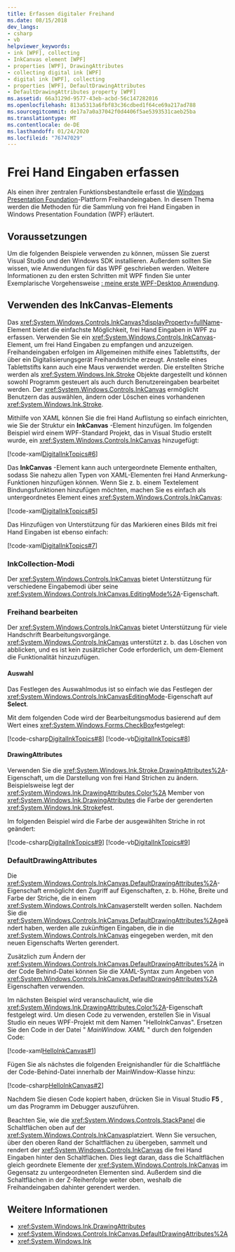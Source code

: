```yaml
---
title: Erfassen digitaler Freihand
ms.date: 08/15/2018
dev_langs:
- csharp
- vb
helpviewer_keywords:
- ink [WPF], collecting
- InkCanvas element [WPF]
- properties [WPF], DrawingAttributes
- collecting digital ink [WPF]
- digital ink [WPF], collecting
- properties [WPF], DefaultDrawingAttributes
- DefaultDrawingAttributes property [WPF]
ms.assetid: 66a3129d-9577-43eb-acbd-56c147282016
ms.openlocfilehash: 813a5313a6fbf83c36cdbed1f64ce69a217ad788
ms.sourcegitcommit: de17a7a0a37042f0d4406f5ae5393531caeb25ba
ms.translationtype: MT
ms.contentlocale: de-DE
ms.lasthandoff: 01/24/2020
ms.locfileid: "76747029"
---
```

# <a name="collect-ink"></a>Frei Hand Eingaben erfassen

Als einen ihrer zentralen Funktionsbestandteile erfasst die [Windows Presentation Foundation](../index.md)-Plattform Freihandeingaben. In diesem Thema werden die Methoden für die Sammlung von frei Hand Eingaben in Windows Presentation Foundation (WPF) erläutert.

## <a name="prerequisites"></a>Voraussetzungen

Um die folgenden Beispiele verwenden zu können, müssen Sie zuerst Visual Studio und den Windows SDK installieren. Außerdem sollten Sie wissen, wie Anwendungen für das WPF geschrieben werden. Weitere Informationen zu den ersten Schritten mit WPF finden Sie unter Exemplarische Vorgehensweise [: meine erste WPF-Desktop Anwendung](../getting-started/walkthrough-my-first-wpf-desktop-application.md).

## <a name="use-the-inkcanvas-element"></a>Verwenden des InkCanvas-Elements

Das <xref:System.Windows.Controls.InkCanvas?displayProperty=fullName>-Element bietet die einfachste Möglichkeit, frei Hand Eingaben in WPF zu erfassen. Verwenden Sie ein <xref:System.Windows.Controls.InkCanvas>-Element, um frei Hand Eingaben zu empfangen und anzuzeigen. Freihandeingaben erfolgen im Allgemeinen mithilfe eines Tablettstifts, der über ein Digitalisierungsgerät Freihandstriche erzeugt. Anstelle eines Tablettstifts kann auch eine Maus verwendet werden. Die erstellten Striche werden als <xref:System.Windows.Ink.Stroke> Objekte dargestellt und können sowohl Programm gesteuert als auch durch Benutzereingaben bearbeitet werden. Der <xref:System.Windows.Controls.InkCanvas> ermöglicht Benutzern das auswählen, ändern oder Löschen eines vorhandenen <xref:System.Windows.Ink.Stroke>.

Mithilfe von XAML können Sie die frei Hand Auflistung so einfach einrichten, wie Sie der Struktur ein **InkCanvas** -Element hinzufügen. Im folgenden Beispiel wird einem WPF-Standard Projekt, das in Visual Studio erstellt wurde, ein <xref:System.Windows.Controls.InkCanvas> hinzugefügt:

[!code-xaml[DigitalInkTopics#6](~/samples/snippets/csharp/VS_Snippets_Wpf/DigitalInkTopics/CSharp/Window2.xaml#6)]

Das **InkCanvas** -Element kann auch untergeordnete Elemente enthalten, sodass Sie nahezu allen Typen von XAML-Elementen frei Hand Anmerkung-Funktionen hinzufügen können. Wenn Sie z. b. einem Textelement Bindungsfunktionen hinzufügen möchten, machen Sie es einfach als untergeordnetes Element eines <xref:System.Windows.Controls.InkCanvas>:

[!code-xaml[DigitalInkTopics#5](~/samples/snippets/csharp/VS_Snippets_Wpf/DigitalInkTopics/CSharp/Window2.xaml#5)]

Das Hinzufügen von Unterstützung für das Markieren eines Bilds mit frei Hand Eingaben ist ebenso einfach:

[!code-xaml[DigitalInkTopics#7](~/samples/snippets/csharp/VS_Snippets_Wpf/DigitalInkTopics/CSharp/Window2.xaml#7)]

### <a name="inkcollection-modes"></a>InkCollection-Modi

Der <xref:System.Windows.Controls.InkCanvas> bietet Unterstützung für verschiedene Eingabemodi über seine <xref:System.Windows.Controls.InkCanvas.EditingMode%2A>-Eigenschaft.

### <a name="manipulate-ink"></a>Freihand bearbeiten

Der <xref:System.Windows.Controls.InkCanvas> bietet Unterstützung für viele Handschrift Bearbeitungsvorgänge. <xref:System.Windows.Controls.InkCanvas> unterstützt z. b. das Löschen von abblicken, und es ist kein zusätzlicher Code erforderlich, um dem-Element die Funktionalität hinzuzufügen.

#### <a name="selection"></a>Auswahl

Das Festlegen des Auswahlmodus ist so einfach wie das Festlegen der <xref:System.Windows.Controls.InkCanvasEditingMode>-Eigenschaft auf **Select**.

Mit dem folgenden Code wird der Bearbeitungsmodus basierend auf dem Wert eines <xref:System.Windows.Forms.CheckBox>festgelegt:

[!code-csharp[DigitalInkTopics#8](~/samples/snippets/csharp/VS_Snippets_Wpf/DigitalInkTopics/CSharp/Window1.xaml.cs#8)]
[!code-vb[DigitalInkTopics#8](~/samples/snippets/visualbasic/VS_Snippets_Wpf/DigitalInkTopics/VisualBasic/Window1.xaml.vb#8)]

#### <a name="drawingattributes"></a>DrawingAttributes

Verwenden Sie die <xref:System.Windows.Ink.Stroke.DrawingAttributes%2A>-Eigenschaft, um die Darstellung von frei Hand Strichen zu ändern. Beispielsweise legt der <xref:System.Windows.Ink.DrawingAttributes.Color%2A> Member von <xref:System.Windows.Ink.DrawingAttributes> die Farbe der gerenderten <xref:System.Windows.Ink.Stroke>fest.

Im folgenden Beispiel wird die Farbe der ausgewählten Striche in rot geändert:

[!code-csharp[DigitalInkTopics#9](~/samples/snippets/csharp/VS_Snippets_Wpf/DigitalInkTopics/CSharp/Window1.xaml.cs#9)]
[!code-vb[DigitalInkTopics#9](~/samples/snippets/visualbasic/VS_Snippets_Wpf/DigitalInkTopics/VisualBasic/Window1.xaml.vb#9)]

### <a name="defaultdrawingattributes"></a>DefaultDrawingAttributes

Die <xref:System.Windows.Controls.InkCanvas.DefaultDrawingAttributes%2A>-Eigenschaft ermöglicht den Zugriff auf Eigenschaften, z. b. Höhe, Breite und Farbe der Striche, die in einem <xref:System.Windows.Controls.InkCanvas>erstellt werden sollen. Nachdem Sie die <xref:System.Windows.Controls.InkCanvas.DefaultDrawingAttributes%2A>geändert haben, werden alle zukünftigen Eingaben, die in die <xref:System.Windows.Controls.InkCanvas> eingegeben werden, mit den neuen Eigenschafts Werten gerendert.

Zusätzlich zum Ändern der <xref:System.Windows.Controls.InkCanvas.DefaultDrawingAttributes%2A> in der Code Behind-Datei können Sie die XAML-Syntax zum Angeben von <xref:System.Windows.Controls.InkCanvas.DefaultDrawingAttributes%2A> Eigenschaften verwenden.

Im nächsten Beispiel wird veranschaulicht, wie die <xref:System.Windows.Ink.DrawingAttributes.Color%2A>-Eigenschaft festgelegt wird. Um diesen Code zu verwenden, erstellen Sie in Visual Studio ein neues WPF-Projekt mit dem Namen "HelloInkCanvas". Ersetzen Sie den Code in der Datei " *MainWindow. XAML* " durch den folgenden Code:

[!code-xaml[HelloInkCanvas#1](~/samples/snippets/csharp/VS_Snippets_Wpf/HelloInkCanvas/CSharp/Window1.xaml#1)]

Fügen Sie als nächstes die folgenden Ereignishandler für die Schaltfläche der Code-Behind-Datei innerhalb der MainWindow-Klasse hinzu:

[!code-csharp[HelloInkCanvas#2](~/samples/snippets/csharp/VS_Snippets_Wpf/HelloInkCanvas/CSharp/Window1.xaml.cs#2)]

Nachdem Sie diesen Code kopiert haben, drücken Sie in Visual Studio **F5** , um das Programm im Debugger auszuführen.

Beachten Sie, wie die <xref:System.Windows.Controls.StackPanel> die Schaltflächen oben auf der <xref:System.Windows.Controls.InkCanvas>platziert. Wenn Sie versuchen, über den oberen Rand der Schaltflächen zu übergeben, sammelt und rendert der <xref:System.Windows.Controls.InkCanvas> die frei Hand Eingaben hinter den Schaltflächen. Dies liegt daran, dass die Schaltflächen gleich geordnete Elemente der <xref:System.Windows.Controls.InkCanvas> im Gegensatz zu untergeordneten Elementen sind. Außerdem sind die Schaltflächen in der Z-Reihenfolge weiter oben, weshalb die Freihandeingaben dahinter gerendert werden.

## <a name="see-also"></a>Weitere Informationen

- <xref:System.Windows.Ink.DrawingAttributes>
- <xref:System.Windows.Controls.InkCanvas.DefaultDrawingAttributes%2A>
- <xref:System.Windows.Ink>
